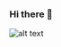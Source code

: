 ### Hi there 👋
![alt text](![image](https://user-images.githubusercontent.com/73872511/142848109-1676fb59-6c81-4228-9b56-702917f72341.png))
